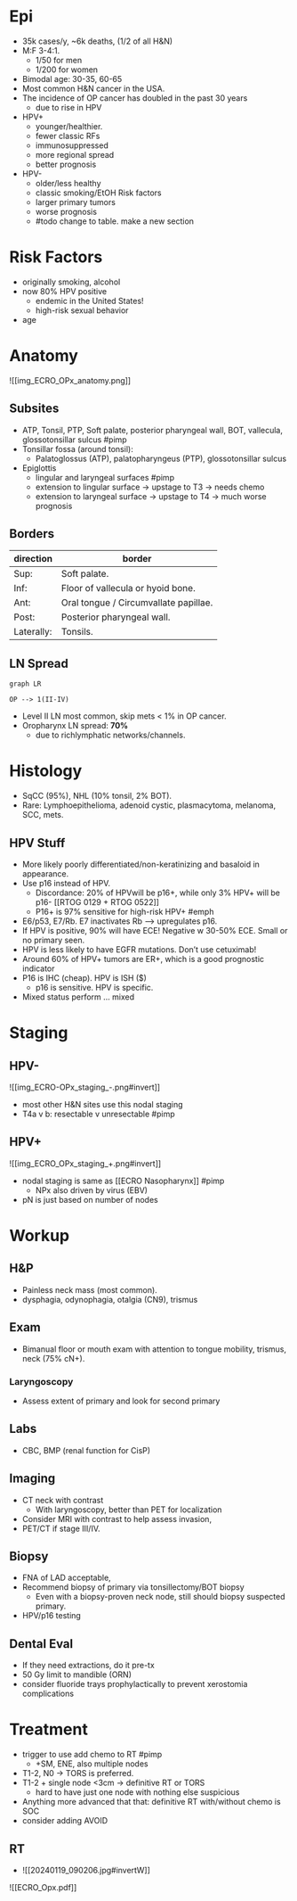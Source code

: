 # Epi
- 35k cases/y, ~6k deaths, (1/2 of all H&N)
- M:F 3-4:1.
	- 1/50 for men
	- 1/200 for women
- Bimodal age: 30-35, 60-65
- Most common H&N cancer in the USA.
- The incidence of OP cancer has doubled in the past 30 years
	- due to rise in HPV
- HPV+
	- younger/healthier.
	- fewer classic RFs
	- immunosuppressed
	- more regional spread
	- better prognosis
- HPV-
	- older/less healthy
	- classic smoking/EtOH Risk factors
	- larger primary tumors
	- worse prognosis
	- #todo change to table. make a new section

# Risk Factors
- originally smoking, alcohol
- now 80% HPV positive
	- endemic in the United States!
	- high-risk sexual behavior
- age

# Anatomy

![[img_ECRO_OPx_anatomy.png]]

## Subsites
- ATP, Tonsil, PTP, Soft palate, posterior pharyngeal wall, BOT, vallecula, glossotonsillar sulcus #pimp
- Tonsillar fossa (around tonsil):
	- Palatoglossus (ATP), palatopharyngeus (PTP), glossotonsillar sulcus
- Epiglottis
	- lingular and laryngeal surfaces #pimp
	- extension to lingular surface -> upstage to T3 -> needs chemo
	- extension to laryngeal surface -> upstage to T4 -> much worse prognosis

## Borders

| direction  | border                                |
| ---------- | ------------------------------------- |
| Sup:       | Soft palate.                          |
| Inf:       | Floor of vallecula or hyoid bone.     |
| Ant:       | Oral tongue / Circumvallate papillae. |
| Post:      | Posterior pharyngeal wall.            |
| Laterally: | Tonsils.                              |

## LN Spread
```mermaid
graph LR

OP --> 1(II-IV)
```
- Level II LN most common, skip mets < 1% in OP cancer.
- Oropharynx LN spread: **70%**
	- due to richlymphatic networks/channels.

# Histology
- SqCC (95%), NHL (10% tonsil, 2% BOT).
- Rare: Lymphoepithelioma, adenoid cystic, plasmacytoma, melanoma, SCC, mets.

## HPV Stuff
- More likely poorly differentiated/non-keratinizing and basaloid in appearance.
- Use p16 instead of HPV.
	- Discordance: 20% of HPVwill be p16+, while only 3% HPV+ will be p16- [[RTOG 0129 + RTOG 0522]]
	- P16+ is 97% sensitive for high-risk HPV+ #emph
- E6/p53, E7/Rb. E7 inactivates Rb --> upregulates p16.
- If HPV is positive, 90% will have ECE! Negative w 30-50% ECE. Small or no primary seen.
- HPV is less likely to have EGFR mutations. Don’t use cetuximab!
- Around 60% of HPV+ tumors are ER+, which is a good prognostic indicator
- P16 is IHC (cheap). HPV is ISH ($)
	- p16 is sensitive. HPV is specific.
- Mixed status perform … mixed

# Staging
## HPV-

![[img_ECRO-OPx_staging_-.png#invert]]

- most other H&N sites use this nodal staging
- T4a v b: resectable v unresectable #pimp

## HPV+

![[img_ECRO_OPx_staging_+.png#invert]]

- nodal staging is same as [[ECRO Nasopharynx]] #pimp
	- NPx also driven by virus (EBV)
- pN is just based on number of nodes

# Workup

## H&P
- Painless neck mass (most common).
- dysphagia, odynophagia, otalgia (CN9), trismus

## Exam
- Bimanual floor or mouth exam with attention to tongue mobility, trismus, neck (75% cN+).

### Laryngoscopy
- Assess extent of primary and look for second primary

## Labs
- CBC, BMP (renal function for CisP)

## Imaging
- CT neck with contrast
	- With laryngoscopy, better than PET for localization
- Consider MRI with contrast to help assess invasion,
- PET/CT if stage III/IV.

## Biopsy
- FNA of LAD acceptable,
- Recommend biopsy of primary via tonsillectomy/BOT biopsy
	- Even with a biopsy-proven neck node, still should biopsy suspected primary.
- HPV/p16 testing

## Dental Eval
- If they need extractions, do it pre-tx
- 50 Gy limit to mandible (ORN)
- consider fluoride trays prophylactically to prevent xerostomia complications

# Treatment
- trigger to use add chemo to RT #pimp
	- +SM, ENE, also multiple nodes
- T1-2, N0 -> TORS is preferred.
- T1-2 + single node <3cm -> definitive RT or TORS
	- hard to have just one node with nothing else suspicious
- Anything more advanced that that: definitive RT with/without chemo is SOC
- consider adding AVOID

## RT
- ![[20240119_090206.jpg#invertW]]

![[ECRO_Opx.pdf]]